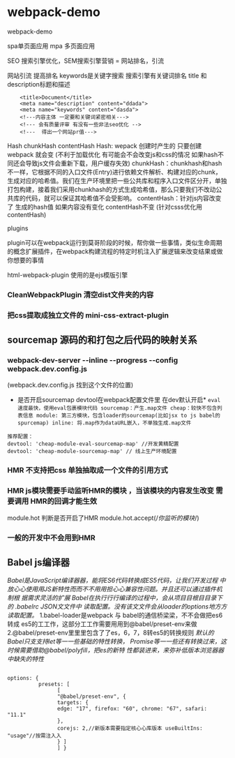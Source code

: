 # webpack-demo
webpack-demo

spa单页面应用 mpa 多页面应用

SEO 搜索引擎优化，SEM搜索引擎营销 = 网站排名，引流


网站引流 提高排名 keywords是关键字搜索 搜索引擎有关键词排名
title 和 description标题和描述
```
    <title>Document</title>
    <meta name="description" content="ddada">
    <meta name="keywords" content="dasda">
    <!---内容主体 一定要和关键词紧密相关--->
    <!--- 会有质量评审 有没有一些非法seo优化 -->
    <!---  得出一个网站pr值--->
```
Hash chunkHash contentHash
Hash: wepack 创建时产生的  只要创建webpack 就会变 (不利于加载优化 有可能会不会改变js和css的情况 如果hash不同还会导致js文件会重新下载，用户缓存失效) 
chunkHash：chunkhash和hash不一样，它根据不同的入口文件(Entry)进行依赖文件解析、构建对应的chunk，生成对应的哈希值。我们在生产环境里把一些公共库和程序入口文件区分开，单独打包构建，接着我们采用chunkhash的方式生成哈希值，那么只要我们不改动公共库的代码，就可以保证其哈希值不会受影响。
contentHash：针对js内容改变了 生成的hash值 如果内容没有变化 contentHash不变 (针对csss优化用contentHash)

plugins

plugin可以在webpack运行到莫哥阶段的时候，帮你做一些事情，类似生命周期的概念扩展插件，在webpack构建流程的特定时机注入扩展逻辑来改变结果或做你想要的事情

html-webpack-plugin 使用的是ejs模版引擎 

### CleanWebpackPlugin 清空dist文件夹的内容

### 把css提取成独立文件的 mini-css-extract-plugin

## sourcemap 源码的和打包之后代码的映射关系

### webpack-dev-server --inline --progress --config webpack.dev.config.js 
(webpack.dev.config.js 找到这个文件的位置)
* 是否开启sourcemap devtool在webpack配置文件里  在dev默认开启*
`
 eval 速度最快，使用eval包裹模块代码
 sourcemap：产生.map文件
 cheap：较快不包含列表信息
 module: 第三方模块，包含loader的sourcemap(比如jsx to js babel的spurcemap)
 inline: 将.map作为dataURL嵌入，不单独生成.map文件 
`
```
推荐配置：
devtool: 'cheap-module-eval-sourcemap-map' //开发黄精配置
devtool: 'cheap-module-sourcemap-map' // 线上生产环境配置
```
### HMR 不支持把css 单独抽取成一个文件的引用方式
### HMR js模块需要手动监听HMR的模块 ，当该模块的内容发生改变 需要调用 HMR的回调才能生效
  module.hot 判断是否开启了HMR  module.hot.accept(/*你监听的模块*/)
### 一般的开发中不会用到HMR

## Babel js编译器

*Babel是JavaScript编译器器，能将ES6代码转换成ES5代码，让我们开发过程 中放⼼心使⽤用JS新特性⽽而不不⽤用担⼼心兼容性问题。并且还可以通过插件机制根 据需求灵活的扩展*
*Babel在执⾏行行编译的过程中，会从项⽬目根⽬目录下的 .babelrc JSON⽂文件中 读取配置。没有该⽂文件会从loader的options地⽅方读取配置。*
1.babel-loader是webpack 与 babel的通信桥梁梁，不不会做把es6转成 es5的⼯工作，这部分⼯工作需要⽤用到@babel/preset-env来做
2.@babel/preset-env⾥里里包含了了es，6，7，8转es5的转换规则
*默认的Babel只⽀支持let等⼀一些基础的特性转换， Promise等⼀一些还有转换过来，这时候需要借助@babel/polyfill，把es的新特 性都装进来，来弥补低版本浏览器器中缺失的特性*
```
   
options: {
          presets: [
                [
                "@babel/preset-env", {
                targets: {
                edge: "17", firefox: "60", chrome: "67", safari: "11.1"
                },
                corejs: 2,//新版本需要指定核⼼心库版本 useBuiltIns: "usage"//按需注⼊入
                } ]
                ] }
```